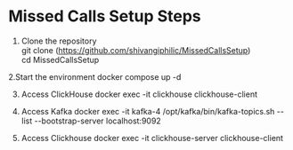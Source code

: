 # Missed Calls Setup Steps
1. Clone the repository  
git clone (https://github.com/shivangiphilic/MissedCallsSetup)  
cd MissedCallsSetup  

2.Start the environment
docker compose up -d

3. Access ClickHouse
docker exec -it clickhouse clickhouse-client

4. Access Kafka
docker exec -it kafka-4 /opt/kafka/bin/kafka-topics.sh --list --bootstrap-server localhost:9092

5. Access Clickhouse
docker exec -it clickhouse-server clickhouse-client
